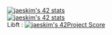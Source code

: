 [![jaeskim's 42 stats](https://badge42.herokuapp.com/api/stats/hsabir?darkmode=false&cursus=C%20Piscine)](https://github.com/JaeSeoKim/badge42)\
[![jaeskim's 42 stats](https://badge42.herokuapp.com/api/stats/hsabir?darkmode=false)](https://github.com/JaeSeoKim/badge42)\
Libft : [![jaeskim's 42Project Score](https://badge42.herokuapp.com/api/project/hsabir/Libft)](https://github.com/JaeSeoKim/badge42)
